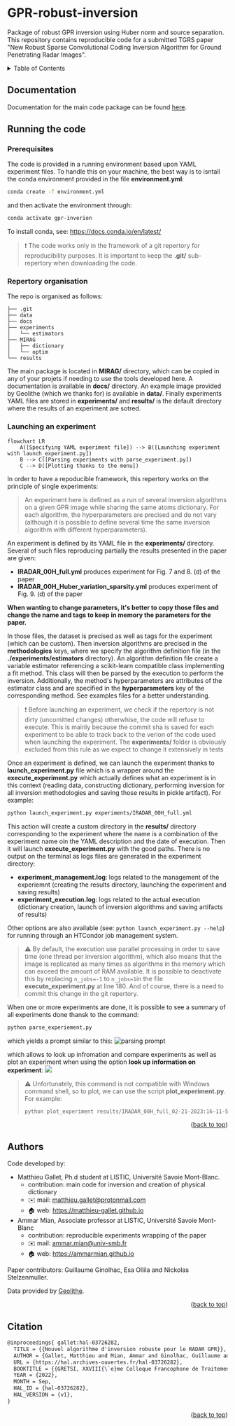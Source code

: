 <a name="readme-top"></a>
# GPR-robust-inversion

Package of robust GPR inversion using Huber norm and source separation. This repository contains reproducible code for a submitted TGRS paper "New Robust Sparse Convolutional Coding Inversion Algorithm for Ground Penetrating Radar Images".

<details>
  <summary>Table of Contents</summary>
  <ol>
    <li><a href="#documentation">Documentation</a></li>
    <li>
      <a href="#gpr-robust-inversion">About The Project</a>
    </li>
    <li>
      <a href="#running-the-code">Running the code</a>
      <ul>
        <li><a href="#prerequisites">Prerequisites</a></li>
        <li><a href="#repertory-organisation">Repertory organisation</a></li>
        <li><a href="#launching-an-experiment">Launching an experiment</a></li>
      </ul>
    </li>
    <li><a href="#authors">Authors</a></li>
    <li><a href="#citation">Citation</a></li>
  </ol>
</details>

## Documentation

Documentation for the main code package can be found [here](https://matthieu-gallet.github.io/GPR-robust-inversion/index.html).

## Running the code

### Prerequisites

The code is provided in a running environment based upon YAML experiment files. To handle this on your machine, the best way is to isntall the conda environment provided in the file **environment.yml**:

```bash
conda create -f environment.yml
```

and then activate the environment through:
```bash
conda activate gpr-inverion
```

To install conda, see: https://docs.conda.io/en/latest/

> :heavy_exclamation_mark: The code works only in the framework of a git repertory for reproducibility purposes. It is important to keep the **.git/** sub-repertory when downloading the code.


### Repertory organisation

The repo is organised as follows:

```ascii
├── .git
├── data
├── docs
├── experiments
│   └── estimators
├── MIRAG
│   ├── dictionary
│   └── optim
└── results
```

The main package is located in **MIRAG/** directory, which can be copied in any of your projets if needing to use the tools developed here. A documentation is available in **docs/** directory. An example image provided by Geolithe (which we thanks for) is available in **data/**. Finally experiments YAML files are stored in **experiments/** and **results/** is the default directory where the results of an experiment are sotred.

### Launching an experiment

```mermaid
flowchart LR 
    A([Specifying YAML experiment file]) --> B([Launching experiment with launch_experiment.py])
    B --> C([Parsing experiments with parse_experiment.py])
    C --> D([Plotting thanks to the menu])
```

In order to have a repoducible framework, this repertory works on the principle of single experiments:
>An experiment here is defined as a run of several inversion algorithms on a given GPR image while sharing the same atoms dictionary. For each algorithm, the hyperparameters are precised and do not vary (although it is possible to define several time the same inversion algorithm with different hyperparameters).

An experiment is defined by its YAML file in the **experiments/** directory. Several of such files reproducing partially the results presented in the paper are given:
* **IRADAR_00H_full.yml** produces experiment for Fig. 7 and 8. (d) of the paper
* **IRADAR_00H_Huber_variation_sparsity.yml** produces experiment of Fig. 9. (d) of the paper

**When wanting to change parameters, it's better to copy those files and change the name and tags to keep in memory the parameters for the paper.**

In those files, the dataset is precised as well as tags for the experiment (which can be custom). Then inversion algorithms are precised in the **methodologies** keys, where we specify the algorithm definition file (in the **./experiments/estimators** directory). An algorithm definition file create a variable estimator referencing a scikit-learn compatible class implementing a fit method. This class will then be parsed by the execution to perform the inversion. Additionally, the method's hyperparameters are attributes of the estimator class and are specified in the **hyperparameters** key of the corresponding method. See examples files for a better understanding.

> :heavy_exclamation_mark: Before launching an experiment, we check if the repertory is not dirty (uncomitted changes) otherwhise, the code will refuse to execute. This is mainly because the commit sha is saved for each experiment to be able to track back to the verion of the code used when launching the experiment.
> The **experiments/** folder is obviously excluded from this rule as we expect to change it extensively in tests

Once an experiment is defined, we can launch the experiment thanks to **launch_experiment.py** file which is a wrapper around the **execute_experiment.py** which actually defines what an experiment is in this context (reading data, constructing dictionary, performing inversion for all inversion methodologies and saving those results in pickle artifact). For example:

```bash
python launch_experiment.py experiments/IRADAR_00H_full.yml
```

This action will create a custom directory in the **results/** directory corresponding to the experiment where the name is a combination of the experiment name oin the YAML description and the date of execution. Then it will launch **execute_experiment.py** with the good paths. There is no output on the terminal as logs files are generated in the experiment directory:
* **experiment_management.log**: logs related to the management of the experiemnt (creating the results directory, launching the experiment and saving results)
* **experiment_execution.log**: logs related to the actual execution (dictionary creation, launch of inversion algorithms and saving artifacts of results)

Other options are also available (see: `python launch_experiment.py --help`) for running through an HTCondor job management system.

> :warning: By default, the execution use parallel processing in order to save time (one thread per inversion algorithm), which also means that the image is replicated as many times as algorithms in the memory which can exceed the amount of RAM available. It is possible to deactivate this by replacing `n_jobs=-1` to `n_jobs=1`in the file **execute_experiment.py** at line 180. And of course, there is a need to commit this change in the git repertory.

When one or more experiments are done, it is possible to see a summary of all experiments done thansk to the command:
```bash
python parse_experiement.py
```
which yields a prompt similar to this:
![parsing prompt](img/prompt.png)

which allows to look up infromation and compare experiments as well as plot an experiment when using the option **look up information on experiment**:
![](img/plot.png)

> :warning: Unfortunately, this command is not compatible with Windows command shell, so to plot, we can use the script **plot_experiment.py**. For example:
> ```bash
> python plot_experiment results/IRADAR_00H_full_02-21-2023:16-11-53/
> ```

<p align="right">(<a href="#readme-top">back to top</a>)</p>

## Authors

Code developed by:
* Matthieu Gallet, Ph.d student at LISTIC, Université Savoie Mont-Blanc.  
  * contribution: main code for inversion and creation of physical dictionary
  * :envelope: mail: matthieu.gallet@protonmail.com
  * :house: web: https://matthieu-gallet.github.io
* Ammar Mian, Associate professor at LISTIC, Université Savoie Mont-Blanc
  * contribution: reproducible experiments wrapping of the paper
  * :envelope: mail: ammar.mian@univ-smb.fr
  * :house: web: https://ammarmian.github.io

Paper contributors: Guillaume Ginolhac, Esa Ollila and Nickolas Stelzenmuller.

Data provided by [Geolithe](http://geolithe.fr).

<p align="right">(<a href="#readme-top">back to top</a>)</p>

## Citation
```Latex
@inproceedings{	gallet:hal-03726282,
  TITLE = {{Nouvel algorithme d'inversion robuste pour le RADAR GPR}},
  AUTHOR = {Gallet, Matthieu and Mian, Ammar and Ginolhac, Guillaume and Stelzenmuller, Nickolas},
  URL = {https://hal.archives-ouvertes.fr/hal-03726282}, 
  BOOKTITLE = {{GRETSI, XXVIII{\`e}me Colloque Francophone de Traitement du Signal et des Images}}
  YEAR = {2022}, 
  MONTH = Sep,
  HAL_ID = {hal-03726282},
  HAL_VERSION = {v1},
}
```
<p align="right">(<a href="#readme-top">back to top</a>)</p>
